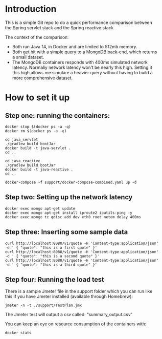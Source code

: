 # Introduction 
This is a simple Git repo to do a quick performance comparison between the Spring servlet stack and the Spring reactive stack.

The context of the comparison:
- Both run Java 14, in Docker and are limited to 512mb memory.
- Both get hit with a simple query to a MongoDB back-end, which returns a small dataset. 
- The MongoDB containers responds with 400ms simulated network latency. Normaliy network latency won't be nearly this high. Setting it this high allows me simulare a heavier query without having to build a more comprehensive dataset.

# How to set it up

## Step one: running the containers:

```
docker stop $(docker ps -a -q)
docker rm $(docker ps -a -q)

cd java_servlet
./gradlew build bootJar
docker build -t java-servlet .
cd ..

cd java_reactive
./gradlew build bootJar
docker build -t java-reactive .
cd ..

docker-compose -f support/docker-compose-combined.yaml up -d
```

## Step two: Setting up the network latency

```
docker exec mongo apt-get update
docker exec mongo apt-get install iproute2 iputils-ping -y
docker exec mongo tc qdisc add dev eth0 root netem delay 400ms
```

## Step three: Inserting some sample data
```
curl http://localhost:8080/v1/quote -H 'Content-type:application/json' -d ' { "quote": "this is a first quote" }'
curl http://localhost:8080/v1/quote -H 'Content-type:application/json' -d ' { "quote": "this is a second quote" }'
curl http://localhost:8080/v1/quote -H 'Content-type:application/json' -d ' { "quote": "this is a third quote" }'
```

## Step four: Running the load test
There is a sample Jmeter file in the support folder which you can run like this if you have Jmeter installed (available through Homebrew):

```
jmeter -n -t ./support/TestPlan.jmx
```
The Jmeter test will output a csv called: "summary_output.csv"

You can keep an eye on resource consumption of the containers with:
```
docker stats
```